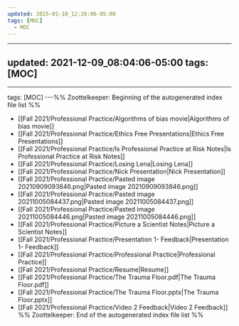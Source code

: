 ```yaml
---
updated: 2025-01-10_12:28:06-05:00
tags: [MOC]
  - MOC
---
```

---
updated: 2021-12-09_08:04:06-05:00
tags: [MOC]
---
---
tags: [MOC]
---%% Zoottelkeeper: Beginning of the autogenerated index file list  %%
-  [[Fall 2021/Professional Practice/Algorithms of bias movie|Algorithms of bias movie]]
-  [[Fall 2021/Professional Practice/Ethics Free Presentations|Ethics Free Presentations]]
-  [[Fall 2021/Professional Practice/Is Professional Practice at Risk Notes|Is Professional Practice at Risk Notes]]
-  [[Fall 2021/Professional Practice/Losing Lena|Losing Lena]]
-  [[Fall 2021/Professional Practice/Nick Presentation|Nick Presentation]]
-  [[Fall 2021/Professional Practice/Pasted image 20210909093846.png|Pasted image 20210909093846.png]]
-  [[Fall 2021/Professional Practice/Pasted image 20211005084437.png|Pasted image 20211005084437.png]]
-  [[Fall 2021/Professional Practice/Pasted image 20211005084446.png|Pasted image 20211005084446.png]]
-  [[Fall 2021/Professional Practice/Picture a Scientist Notes|Picture a Scientist Notes]]
-  [[Fall 2021/Professional Practice/Presentation 1- Feedback|Presentation 1- Feedback]]
-  [[Fall 2021/Professional Practice/Professional Practice|Professional Practice]]
-  [[Fall 2021/Professional Practice/Resume|Resume]]
-  [[Fall 2021/Professional Practice/The Trauma Floor.pdf|The Trauma Floor.pdf]]
-  [[Fall 2021/Professional Practice/The Trauma Floor.pptx|The Trauma Floor.pptx]]
-  [[Fall 2021/Professional Practice/Video 2 Feedback|Video 2 Feedback]]
%% Zoottelkeeper: End of the autogenerated index file list  %%
